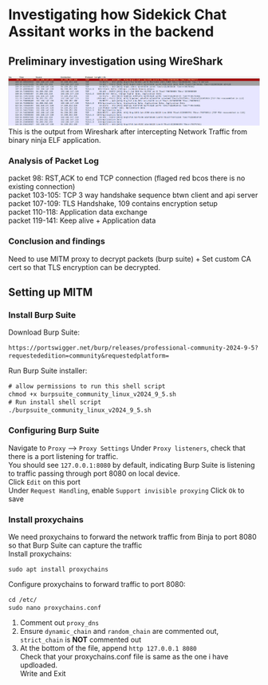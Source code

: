 # Investigating how Sidekick Chat Assitant works in the backend  
## Preliminary investigation using WireShark

![alt text for screen readers](wireshark-ss.png "Wireshark output from intercepting Binary Ninja Traffic")
This is the output from Wireshark after intercepting Network Traffic from binary ninja ELF application.    

### Analysis of Packet Log    
packet 98: RST,ACK to end TCP connection (flaged red bcos there is no existing connection)  
packet 103-105: TCP 3 way handshake sequence btwn client and api server  
packet 107-109: TLS Handshake, 109 contains encryption setup  
packet 110-118: Application data exchange  
packet 119-141: Keep alive + Application data  

### Conclusion and findings  
Need to use MITM proxy to decrypt packets (burp suite) + Set custom CA cert so that TLS encryption can be decrypted.  

## Setting up MITM
### Install Burp Suite
Download Burp Suite:
``` 
https://portswigger.net/burp/releases/professional-community-2024-9-5?requestededition=community&requestedplatform=
```
Run Burp Suite installer:
```
# allow permissions to run this shell script  
chmod +x burpsuite_community_linux_v2024_9_5.sh  
# Run install shell script  
./burpsuite_community_linux_v2024_9_5.sh
```
### Configuring Burp Suite  
Navigate to `Proxy` --> `Proxy Settings`
Under `Proxy listeners`, check that there is a port listening for traffic.  
You should see `127.0.0.1:8080` by default, indicating Burp Suite is listening to traffic passing through port 8080 on local device.  
Click `Edit` on this port  
Under `Request Handling`, enable `Support invisible proxying`
Click `Ok` to save
### Install proxychains
We need proxychains to forward the network traffic from Binja to port 8080 so that Burp Suite can capture the traffic  
Install proxychains:  
```
sudo apt install proxychains
```
Configure proxychains to forward traffic to port 8080:
```
cd /etc/  
sudo nano proxychains.conf
```
1. Comment out `proxy_dns`
2. Ensure `dynamic_chain` and `random_chain` are commented out, `strict_chain` is **NOT** commented out
3. At the bottom of the file, append `http 127.0.0.1 8080`  
Check that your proxychains.conf file is same as the one i have updloaded.  
Write and Exit  



